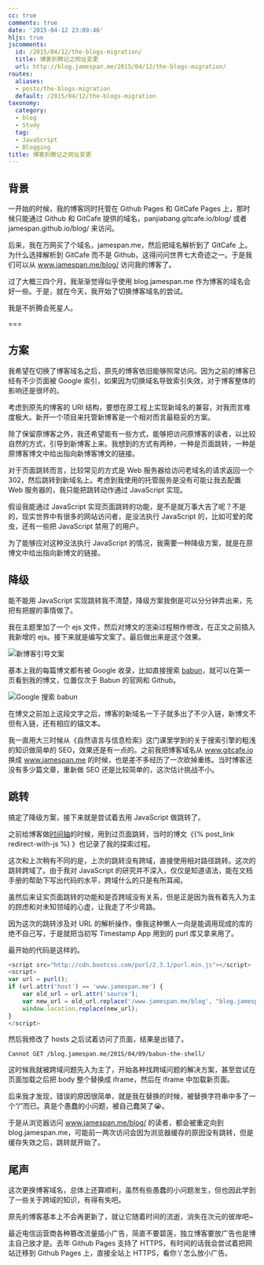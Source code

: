```yaml
---
cc: true
comments: true
date: '2015-04-12 23:09:46'
hljs: true
jscomments:
  id: /2015/04/12/the-blogs-migration/
  title: 博客折腾记之网址变更
  url: http://blog.jamespan.me/2015/04/12/the-blogs-migration/
routes:
  aliases:
  - posts/the-blogs-migration
  default: /2015/04/12/the-blogs-migration
taxonomy:
  category:
  - blog
  - Study
  tag:
  - JavaScript
  - Blogging
title: 博客折腾记之网址变更
---
```


## 背景 ##

一开始的时候，我的博客同时托管在 Github Pages 和 GitCafe Pages 上，那时候只能通过 Github 和 GitCafe 提供的域名，panjiabang.gitcafe.io/blog/ 或者 jamespan.github.io/blog/ 来访问。

后来，我在万网买了个域名，jamespan.me，然后把域名解析到了 GitCafe 上。为什么选择解析到 GitCafe 而不是 Github，这得问问世界七大奇迹之一。于是我们可以从 www.jamespan.me/blog/ 访问我的博客了。

过了大概三四个月，我渐渐觉得似乎使用 blog.jamespan.me 作为博客的域名会好一些。于是，就在今天，我开始了切换博客域名的尝试。

我是不折腾会死星人。

===

## 方案 ##

我希望在切换了博客域名之后，原先的博客依旧能够照常访问。因为之前的博客已经有不少页面被 Google 索引，如果因为切换域名导致索引失效，对于博客整体的影响还是很坏的。

考虑到原先的博客的 URI 结构，要想在原工程上实现新域名的兼容，对我而言难度极大。新开一个项目来托管新博客是一个相对而言最稳妥的方案。

除了保留原博客之外，我还希望能有一些方式，能够把访问原博客的读者，以比较自然的方式，引导到新博客上来。我想到的方式有两种，一种是页面跳转，一种是原博客博文中给出指向新博客博文的链接。

对于页面跳转而言，比较常见的方式是 Web 服务器给访问老域名的请求返回一个 302，然后跳转到新域名上。考虑到我使用的托管服务是没有可能让我去配置 Web 服务器的，我只能把跳转动作通过 JavaScript 实现。

假设我能通过 JavaScript 实现页面跳转的功能，是不是就万事大吉了呢？不是的，现实世界中有很多的网站访问者，是没法执行 JavaScript 的，比如可爱的爬虫，还有一些把 JavaScript 禁用了的用户。

为了能够应对这种没法执行 JavaScript 的情况，我需要一种降级方案，就是在原博文中给出指向新博文的链接。

## 降级 ##

能不能用 JavaScript 实现跳转我不清楚，降级方案我倒是可以分分钟弄出来，先把有把握的事情做了。

我在主题里加了一个 ejs 文件，然后对博文的渲染过程稍作修改，在正文之前插入我新增的 ejs。接下来就是编写文案了。最后做出来是这个效果。

![新博客引导文案](https://ws4.sinaimg.cn/large/e724cbefgw1et2gmz8u3zj20py0d2acc.jpg)

基本上我的每篇博文都有被 Google 收录，比如直接搜索 [babun][3]，就可以在第一页看到我的博文，位置仅次于 Babun 的官网和 Github。

![Google 搜索 babun](https://ws4.sinaimg.cn/large/e724cbefgw1ery7lkoll1j20rp0r8doh.jpg)

在博文之前加上这段文字之后，博客的新域名一下子就多出了不少入链，新博文不但有入链，还有相应的锚文本。

我一直用大三时候从《自然语言与信息检索》这门课里学到的关于搜索引擎的粗浅的知识做简单的 SEO，效果还是有一点的。之前我把博客域名从 www.gitcafe.io 换成 www.jamespan.me 的时候，也是差不多经历了一次砍掉重练。当时博客还没有多少篇文章，重新做 SEO 还是比较简单的，这次估计挑战不小。

## 跳转 ##

搞定了降级方案，接下来就是尝试着去用 JavaScript 做跳转了。

之前给博客做[时间轴][1]的时候，用到过页面跳转，当时的博文《{% post_link redirect-with-js %}
》也记录了我的探索过程。

这次和上次稍有不同的是，上次的跳转没有跨域，直接使用相对路径跳转。这次的跳转跨域了。由于我对 JavaScript 的研究并不深入，仅仅是知道语法，能在文档手册的帮助下写出代码的水平，跨域什么的只是有所耳闻。

虽然后来证实页面跳转的功能和是否跨域没有关系，但是正是因为我有着先入为主的顾虑和对未知领域的心虚，让我走了不少弯路。

因为这次的跳转涉及对 URL 的解析操作，像我这种懒人一向是能调用现成的库的绝不自己写，于是就把当初写 Timestamp App 用到的 purl 库又拿来用了。

最开始的代码是这样的。

```js
<script src="http://cdn.bootcss.com/purl/2.3.1/purl.min.js"></script>
<script>
var url = purl();
if (url.attr('host') == 'www.jamespan.me') {
	var old_url = url.attr('source');
	var new_url = old_url.replace('/www.jamespan.me/blog', "blog.jamespan.me");
	window.location.replace(new_url);
}
</script>
```

然后我修改了 hosts 之后试着访问了页面，结果是出错了。

```
Cannot GET /blog.jamespan.me/2015/04/09/babun-the-shell/
```

这时候我就被跨域问题先入为主了，开始各种找跨域问题的解决方案，甚至尝试在页面加载之后把 body 整个替换成 iframe，然后在 iframe 中加载新页面。

后来我才发现，错误的原因很简单，就是我在替换的时候，被替换字符串中多了一个“/”而已。真是个愚蠢的小问题，被自己蠢哭了😭。

于是从浏览器访问 www.jamespan.me/blog/ 的读者，都会被重定向到 blog.jamespan.me，可能前一两次访问会因为浏览器缓存的原因没有跳转，但是缓存失效之后，跳转就开始了。

## 尾声 ##

这次更换博客域名，总体上还算顺利，虽然有些愚蠢的小问题发生，但也因此学到了一些关于跨域的知识，有得有失吧。

原先的博客基本上不会再更新了，就让它随着时间的流逝，消失在次元的彼岸吧~

最近电信运营商各种篡改流量插小广告，简直不要碧莲，独立博客要放广告也是博主自己放才是。去年 Github Pages 支持了 HTTPS，有时间的话我会尝试着把网站迁移到 Github Pages 上，直接全站上 HTTPS，看你丫怎么放小广告。

[1]: /timeline/
[3]: https://www.google.com.hk/#q=babun